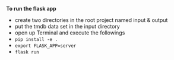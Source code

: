 **To run the flask app**

- create two directories in the root project named input & output
- put the tmdb data set in the input directory
- open up Terminal and execute the followings
- `pip install -e .`
- `export FLASK_APP=server`
- `flask run`
